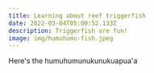 ```yaml
---
title: Learning about reef triggerfish
date: 2022-03-04T05:00:52.133Z
description: Triggerfish are fun!
image: img/humuhumu-fish.jpeg
---
```

Here's the humuhumunukunukuapua'a
